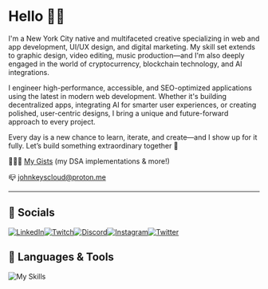 # Hello ✌🏽
I'm a New York City native and multifaceted creative specializing in web and app development, UI/UX design, and digital marketing. My skill set extends to graphic design, video editing, music production—and I'm also deeply engaged in the world of cryptocurrency, blockchain technology, and AI integrations.

I engineer high-performance, accessible, and SEO-optimized applications using the latest in modern web development. Whether it's building decentralized apps, integrating AI for smarter user experiences, or creating polished, user-centric designs, I bring a unique and future-forward approach to every project.

Every day is a new chance to learn, iterate, and create—and I show up for it fully.
Let’s build something extraordinary together 💭

👨🏽‍💻 [My Gists](https://gist.github.com/JohnKeysCloud) (my DSA implementations & more!)

📪 [johnkeyscloud@proton.me](mailto:johnkeyscloud@proton.me?subject=[GitHub])

---

## 📱 Socials
[![LinkedIn](https://img.shields.io/badge/LinkedIn-0077B5?style=for-the-badge&logo=linkedin&logoColor=white)](https://www.linkedin.com/in/johnkeyscloud/)[![Twitch](https://img.shields.io/badge/Twitch-9146FF?style=for-the-badge&logo=twitch&logoColor=white)](https://www.twitch.tv/cycl0n3_nyc)[![Discord](https://img.shields.io/badge/Discord-7289DA?style=for-the-badge&logo=discord&logoColor=white)](https://discord.gg/sMuXrzpKv3)[![Instagram](https://img.shields.io/badge/Instagram-E4405F?style=for-the-badge&logo=instagram&logoColor=white)](https://www.instagram.com/johnkeyscloud/)[![Twitter](https://img.shields.io/badge/Twitter-1DA1F2?style=for-the-badge&logo=twitter&logoColor=white)](https://twitter.com/kizukuraudo)

## 🚀 Languages & Tools
![My Skills](https://skillicons.dev/icons?i=html,css,javascript,sass,bootstrap,webpack,nodejs,jest,git,github,discord,vscode,vim)
